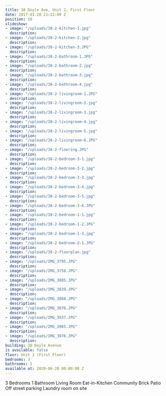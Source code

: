 ```yaml
---
title: 38 Doyle Ave, Unit 2, First Floor
date: 2017-01-28 21:22:00 Z
position: 10
slideshow:
- image: "/uploads/38-2-kitchen-1.jpg"
  description: 
- image: "/uploads/38-2-kitchen-2.jpg"
  description: 
- image: "/uploads/38-2-kitchen-3.JPG"
  description: 
- image: "/uploads/38-2-bathroom-1.JPG"
  description: 
- image: "/uploads/38-2-bathroom-2.jpg"
  description: 
- image: "/uploads/38-2-bathroom-3.jpg"
  description: 
- image: "/uploads/38-2-bathroom-4.jpg"
  description: 
- image: "/uploads/38-2-livingroom-1.JPG"
  description: 
- image: "/uploads/38-2-livingroom-2.jpg"
  description: 
- image: "/uploads/38-2-livingroom-3.jpg"
  description: 
- image: "/uploads/38-2-livingroom-4.jpg"
  description: 
- image: "/uploads/38-2-livingroom-5.jpg"
  description: 
- image: "/uploads/38-2-livingroom-6.JPG"
  description: 
- image: "/uploads/38-2-flooring.JPG"
  description: 
- image: "/uploads/38-2-bedroom-3-1.jpg"
  description: 
- image: "/uploads/38-2-bedroom-3-2.jpg"
  description: 
- image: "/uploads/38-2-bedroom-3-3.jpg"
  description: 
- image: "/uploads/38-2-bedroom-3-4.jpg"
  description: 
- image: "/uploads/38-2-bedroom-3-5.jpg"
  description: 
- image: "/uploads/38-2-bedroom-3-6.JPG"
  description: 
- image: "/uploads/38-2-bedroom-1-1.jpg"
  description: 
- image: "/uploads/38-2-bedroom-1-2.JPG"
  description: 
- image: "/uploads/38-2-bedroom-1-3.jpg"
  description: 
- image: "/uploads/38-2-bedroom-2-1.JPG"
  description: 
- image: "/uploads/38-2-floorplan.jpg"
  description: 
- image: "/uploads/IMG_3795.JPG"
  description: 
- image: "/uploads/IMG_3758.JPG"
  description: 
- image: "/uploads/IMG_3805.JPG"
  description: 
- image: "/uploads/IMG_3839.JPG"
  description: 
- image: "/uploads/IMG_3868.JPG"
  description: 
- image: "/uploads/IMG_3876.JPG"
  description: 
- image: "/uploads/IMG_3937.JPG"
  description: 
- image: "/uploads/IMG_3965.JPG"
  description: 
- image: "/uploads/IMG_3976.JPG"
  description: 
building: 38 Doyle Avenue
is available: false
floor: Unit 2 (First Floor)
bedrooms: 3
bathrooms: 1
available at: 2020-06-20 00:00:00 Z
---
```


3 Bedrooms
1 Bathroom
Living Room
Eat-in-Kitchen
Community Brick Patio
Off street parking
Laundry room on site